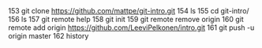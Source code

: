 ##
  153  git clone https://github.com/mattpe/git-intro.git
  154  ls
  155  cd git-intro/
  156  ls
  157  git remote help
  158  git init
  159  git remote remove origin
  160  git remote add origin https://github.com/LeeviPelkonen/intro.git
  161  git push -u origin master
  162  history
